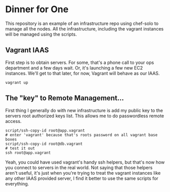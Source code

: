 # Dinner for One

This repository is an example of an infrastructure repo using chef-solo to manage all the nodes. All the infrastructure,
including the vagrant instances will be managed using the scripts.

## Vagrant IAAS

First step is to obtain servers. For some, that's a phone call to your ops department and a few days wait. Or, it's
launching a few new EC2 instances. We'll get to that later, for now, Vagrant will behave as our IAAS.

    vagrant up

## The "key" to Remote Management...

First thing I generally do with new infrastructure is add my public key to the servers root authorized keys list. This
allows me to do passwordless remote access.

    script/ssh-copy-id root@app.vagrant
    # enter 'vagrant' because that's roots password on all vagrant base boxes
    script/ssh-copy-id root@db.vagrant
    # test it out
    ssh root@app.vagrant

Yeah, you could have used vagrant's handy ssh helpers, but that's now how you connect to servers in the real world. Not
saying that those helpers aren't useful, it's just when you're trying to treat the vagrant instances like any other IAAS
provided server, I find it better to use the same scripts for everything.

